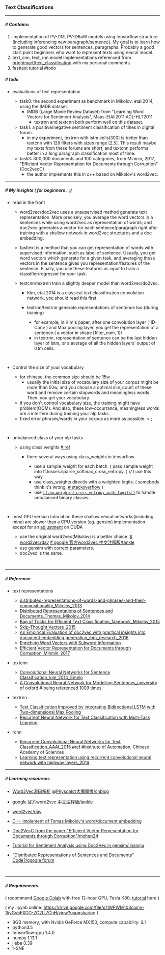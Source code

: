 ### Text Classifications
------
##### # Contains:

1. implementation of PV-DM, PV-DBoW models using tensorflow  structure (including inferencing new paragraph/sentence). My goal is to learn how to generate good vectors for sentences, paragraphs. Probably a good start point beginners who want to represent texts using neural model.
2. text_cnn, text_rnn model implementations referenced from [brightmart/text_classification](https://github.com/brightmart/text_classification) with my personal comments.
3. fasttext tutorial #todo

##### # todo

- evaluations of text representation

  - task0: the second experiment as benchmark in Mikolov. etal:2014, using the IMDB dataset.
    - IMDB (Large Movie Review Dataset) from "Learning Word Vectors for Sentiment Analysis", Maas-EtAl:2011:ACL-HLT2011 
      - textrnn and textcnn both perform well on this dataset.
  - task1: a positive/negative sentiment classification of titles in digital forum.
      - in my experiment, textrnn with lstm cells(300) is better than textcnn with 128 filters with sizes range [2,5]. This result maybe my texts from these forums are short, and textcnn performs better in a long paragraph classification most of time. 
  - task3: 300,000 documents and 100 categories, from Minmin, 2017, "Efficient Vector Representation for Documents through Corruption"(Doc2vecC)
      - the author implements this in c++ based on Mikolov's word2vec. 

------

##### # My insights ( for beginners : ;)

- read in the front

  - word2vec/doc2vec uses a unsupervised method generate text representation. More precisely, you average the word vectors in a sentences while using word2vec as representation of words; and doc2vec generates a vector for each sentence/paragraph right after training with a shallow network in word2vec structures and a doc embedding.

  - fasttext is a method that you can get representation of words with supervised information, such as label of sentence. Usually,  you get word vectors which generate for a given task, and  averaging these vectors in the sentence gives you representation/features of the sentence. Finally, you use these features as input to train a classifier/regressor for your task.

  - textcnn/textrnn train a slightly deeper model than word2vec/do2vec. 

    - Kim, etal 2014 is a classical text classification convolution network. you should read this first.

    - textrnn/textrnn generate representations of sentence too.(during trianing)

      - for example, in Kim's paper, after one convolution layer ( 1D-Conv ) and Max pooling layer, you get the representation of a sentence.( a vector in shape [filter_num, 1])
      - in textrnn, representation of sentence can be the last hidden layer of lstm, or a average of all the hidden layers' output of lstm cells.

      ​

- Control the size of your vocabulary

  - for chinese, the common size should be 15w. 
    - usually the initial size of vocabulary size of your corpus might be more than 50w, and you choose a optimal min_count of these word and remove certain stopwords and meaningless words. Then, you get your vocabulary.
  - if you don't control vocabulary size, the training might have problem(OOM). And also, these low-occurrance, meaningless words are a interfere during training your nlp tasks.
  - fixed error phrases/words in your corpus as more as possible. = ;

  ​

- unbalanced class of your nlp tasks

  - using class weights [# ref](https://stackoverflow.com/questions/40198364/how-can-i-implement-a-weighted-cross-entropy-loss-in-tensorflow-using-sparse-sof)

    - there several ways using class_weights in tensorflow

      - use a sample_weight for each batch. ( pass sample weight into tf.losses.sparse_softmax_cross_entropy. ) // I use this way.
      - use class_weights  directly with a weighted logits. ( somebody think it's wrong, [# stackoverflow](https://stackoverflow.com/questions/35155655/loss-function-for-class-imbalanced-binary-classifier-in-tensor-flow) )
      - use [`tf.nn.weighted_cross_entropy_with_logits()`](https://www.tensorflow.org/api_docs/python/tf/nn/weighted_cross_entropy_with_logits) to handle unbalanced binary classes.

      ​

- most GPU version tutorial on these shallow neural networks(including mine) are slower than a CPU version (eg. gensim) implementation except for an [adjustment](https://github.com/phunterlau/word2vec_cbow) on CUDA 

  - use the original word2vec(Mikolov) is a better choice. [# word2vec/dav](https://github.com/dav/word2vec)   [# google 官方word2vec 中文注释版/tankle](https://github.com/tankle/word2vec)
  - use gensim with correct parameters.
  - doc2vec is the same.

  ​

------



##### # Reference

- text representations
  - [distributed-representations-of-words-and-phrases-and-their-compositionality_Mikolov_2013](https://arxiv.org/abs/1310.4546.pdf)
  - [Distributed Representations of Sentences and Documents_Thomas_Mikolov_2014](https://arxiv.org/pdf/1405.4053.pdf)
  - [Bag of Tricks for Efﬁcient Text Classiﬁcation_facebook_Mikolov_2015](https://arxiv.org/pdf/1607.01759.pdf)
  - [Skip-Thought Vectors_2015](https://arxiv.org/pdf/1506.06726.pdf)
  - [An Empirical Evaluation of doc2vec with practical insights into document embedding generation_ibm_research_2016](https://arxiv.org/pdf/1607.05368.pdf)
  - [Enriching Word Vectors with Subword Information](https://arxiv.org/pdf/1607.04606.pdf)
  - [Efficient Vector Representation for Documents through Corruption_Minmin_2017](https://arxiv.org/pdf/1707.02377.pdf)
- textcnn

  - [Convolutional Neural Networks for Sentence Classification_kim_2014_Emnlp](https://arxiv.org/pdf/1408.5882.pdf)
  - [A Convolutional Neural Network for Modelling Sentences_university of oxford](http://www.aclweb.org/anthology/P14-1062)  # being referenced 1009 times
- textrnn

  - [Text Classification Improved by Integrating Bidirectional LSTM with Two-dimensional Max Pooling](https://arxiv.org/pdf/1611.06639.pdf)
  - [Recurrent Neural Network for Text Classification with Multi-Task Learning](https://www.ijcai.org/Proceedings/16/Papers/408.pdf)
- rcnn
  - [Recurrent Convolutional Neural Networks for Text Classification_AAAI_2015](https://www.aaai.org/ocs/index.php/AAAI/AAAI15/paper/view/9745)  [#ref](https://github.com/airalcorn2/Recurrent-Convolutional-Neural-Network-Text-Classifier) #Institute of Automation, Chinese Academy of Sciences
  - [Learning text representation using recurrent convolutional neural network with highway layers_2016](https://arxiv.org/abs/1606.06905)



---

##### # Learning resources

- [Word2Vec源码解析](http://www.cnblogs.com/neopenx/p/4571996.html)   @[Physcalの大魔導書/cnblog](http://www.cnblogs.com/neopenx/)


- [google 官方word2vec 中文注释版/tankle](https://github.com/tankle/word2vec)

- [word2vec/dav](https://github.com/dav/word2vec)

- [C++ implement of Tomas Mikolov's word/document embedding](https://github.com/hiyijian/doc2vec)

- [Doc2VecC from the paper "Efficient Vector Representation for Documents through Corruption"/mchen24](https://github.com/mchen24/iclr2017)

- [Tutorial for Sentiment Analysis using Doc2Vec in gensim/linanqiu](https://github.com/linanqiu/word2vec-sentiments)

- ["Distributed Representations of Sentences and Documents" Code?/google forum](https://groups.google.com/forum/#!msg/word2vec-toolkit/Q49FIrNOQRo/J6KG8mUj45sJ)

  ​

------



##### **# Requirements**

( recommend [Google Colab](https://colab.research.google.com) with free 12-hour GPU, Tesla K80, [tutorial](https://medium.com/deep-learning-turkey/google-colab-free-gpu-tutorial-e113627b9f5d) here )

( my .ipynb online: https://drive.google.com/file/d/1WPWM103comn-1kyGv5FXGO-ZC2Lt7ChH/view?usp=sharing )

- 8GB memory, with Nvidia GeForce MX150, compute capability: 6.1
- python3.5
- tensorflow-gpu 1.4.0
- numpy 1.13.1
- jieba 0.39
- t-SNE